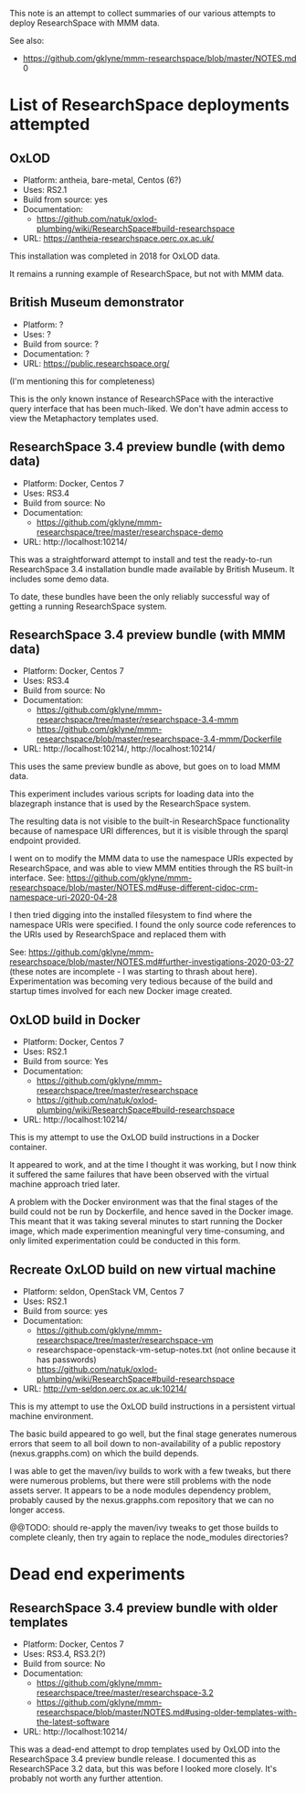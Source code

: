 This note is an attempt to collect summaries of our various attempts to deploy ResearchSpace with MMM data.

See also:

- https://github.com/gklyne/mmm-researchspace/blob/master/NOTES.md
0

# List of ResearchSpace deployments attempted

## OxLOD

- Platform: antheia, bare-metal, Centos (6?)
- Uses: RS2.1
- Build from source: yes
- Documentation:
    - https://github.com/natuk/oxlod-plumbing/wiki/ResearchSpace#build-researchspace
- URL: https://antheia-researchspace.oerc.ox.ac.uk/

This installation was completed in 2018 for OxLOD data.

It remains a running example of ResearchSpace, but not with MMM data.

## British Museum demonstrator

- Platform: ?
- Uses: ?
- Build from source: ?
- Documentation: ?
- URL: https://public.researchspace.org/

(I'm mentioning this for completeness)

This is the only known instance of ResearchSPace with the interactive query interface that has been much-liked.  We don't have admin access to view the Metaphactory templates used.


## ResearchSpace 3.4 preview bundle (with demo data)

- Platform: Docker, Centos 7
- Uses: RS3.4
- Build from source: No
- Documentation: 
    - https://github.com/gklyne/mmm-researchspace/tree/master/researchspace-demo
- URL: http://localhost:10214/

This was a straightforward attempt to install and test the ready-to-run ResearchSpace 3.4 installation bundle made available by British Museum.  It includes some demo data.

To date, these bundles have been the only reliably successful way of getting a running ResearchSpace system.


## ResearchSpace 3.4 preview bundle (with MMM data)

- Platform: Docker, Centos 7
- Uses: RS3.4
- Build from source: No
- Documentation: 
    - https://github.com/gklyne/mmm-researchspace/tree/master/researchspace-3.4-mmm
    - https://github.com/gklyne/mmm-researchspace/blob/master/researchspace-3.4-mmm/Dockerfile
- URL: http://localhost:10214/, http://localhost:10214/

This uses the same preview bundle as above, but goes on to load MMM data.

This experiment includes various scripts for loading data into the blazegraph instance that is used by the ResearchSpace system.

The resulting data is not visible to the built-in ResearchSpace functionality because of namespace URI differences, but it is visible through the sparql endpoint provided.

I went on to modify the MMM data to use the namespace URIs expected by ResearchSpace, and was able to view MMM entities through the RS built-in interface.  See: https://github.com/gklyne/mmm-researchspace/blob/master/NOTES.md#use-different-cidoc-crm-namespace-uri-2020-04-28

I then tried digging into the installed filesystem to find where the namespace URIs were specified.  I found the only source code references to the URIs used by ResearchSpace and replaced them with 

See: https://github.com/gklyne/mmm-researchspace/blob/master/NOTES.md#further-investigations-2020-03-27 (these notes are incomplete - I was starting to thrash about here).  Experimentation was becoming very tedious because of the build and startup times involved for each new Docker image created.


## OxLOD build in Docker

- Platform: Docker, Centos 7
- Uses: RS2.1
- Build from source: Yes
- Documentation: 
    - https://github.com/gklyne/mmm-researchspace/tree/master/researchspace
    - https://github.com/natuk/oxlod-plumbing/wiki/ResearchSpace#build-researchspace
- URL: http://localhost:10214/

This is my attempt to use the OxLOD build instructions in a Docker container.

It appeared to work, and at the time I thought it was working, but I now think it suffered the same failures that have been observed with the virtual machine approach tried later.

A problem with the Docker environment was that the final stages of the build could not be run by Dockerfile, and hence saved in the Docker image.  This meant that it was taking several minutes to start running the Docker image, which made experimention meaningful very time-consuming, and only limited experimentation could be conducted in this form.


## Recreate OxLOD build on new virtual machine

- Platform: seldon, OpenStack VM, Centos 7
- Uses: RS2.1
- Build from source: yes
- Documentation: 
    - https://github.com/gklyne/mmm-researchspace/tree/master/researchspace-vm
    - researchspace-openstack-vm-setup-notes.txt (not online because it has passwords)
    - https://github.com/natuk/oxlod-plumbing/wiki/ResearchSpace#build-researchspace
- URL: http://vm-seldon.oerc.ox.ac.uk:10214/

This is my attempt to use the OxLOD build instructions in a persistent virtual machine environment.

The basic build appeared to go well, but the final stage generates numerous errors that seem to all boil down to non-availability of a public repostory (nexus.grapphs.com) on which the build depends.

I was able to get the maven/ivy builds to work with a few tweaks, but there were numerous problems, but there were still problems with the node assets server.  It appears to be a node modules dependency problem, probably caused by the nexus.grapphs.com repository that we can no longer access.

@@TODO: should re-apply the maven/ivy tweaks to get those builds to complete cleanly, then try again to replace the node_modules directories?


# Dead end experiments

## ResearchSpace 3.4 preview bundle with older templates

- Platform: Docker, Centos 7
- Uses: RS3.4, RS3.2(?)
- Build from source: No
- Documentation: 
    - https://github.com/gklyne/mmm-researchspace/tree/master/researchspace-3.2
    - https://github.com/gklyne/mmm-researchspace/blob/master/NOTES.md#using-older-templates-with-the-latest-software
- URL: http://localhost:10214/

This was a dead-end attempt to drop templates used by OxLOD into the ResearchSpace 3.4 preview bundle release.  I documented this as ResearchSPace 3.2 data, but this was before I looked more closely.  It's probably not worth any further attention.

